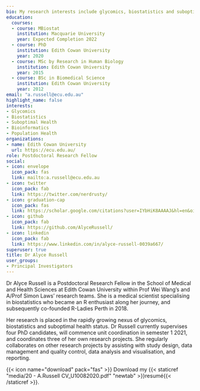 ```yaml
---
bio: My research interests include glycomics, biostatistics and suboptimal health status.
education:
  courses:
  - course: MBiostat
    institution: Macquarie University
    year: Expected Completion 2022
  - course: PhD
    institution: Edith Cowan University
    year: 2020
  - course: MSc by Research in Human Biology
    institution: Edith Cowan University
    year: 2015
  - course: BSc in Biomedical Science
    institution: Edith Cowan University
    year: 2012
email: "a.russell@ecu.edu.au"
highlight_name: false
interests:
- Glycomics
- Biostatistics
- Suboptimal Health
- Bioinformatics
- Population Health
organizations:
- name: Edith Cowan University
  url: https://ecu.edu.au/
role: Postdoctoral Research Fellow
social:
- icon: envelope
  icon_pack: fas
  link: mailto:a.russell@ecu.edu.au
- icon: twitter
  icon_pack: fab
  link: https://twitter.com/nerdrusty/
- icon: graduation-cap
  icon_pack: fas
  link: https://scholar.google.com/citations?user=IYbHiK8AAAAJ&hl=en&oi=ao/
- icon: github
  icon_pack: fab
  link: https://github.com/AlyceRussell/
- icon: linkedin
  icon_pack: fab
  link: https://www.linkedin.com/in/alyce-russell-0039a667/
superuser: true
title: Dr Alyce Russell
user_groups:
- Principal Investigators
---
```


Dr Alyce Russell is a Postdoctoral Research Fellow in the School of Medical and Health Sciences at Edith Cowan University within Prof Wei Wang’s and A/Prof Simon Laws’ research teams. She is a medical scientist specialising in biostatistics who became an R enthusiast along her journey, and subsequently co-founded R-Ladies Perth in 2018. 

Her research is placed in the rapidly growing nexus of glycomics, biostatistics and suboptimal health status. Dr Russell currently supervises four PhD candidates, will commence unit coordination in semester 1 2021, and coordinates three of her own research projects. She regularly collaborates on other research projects by assisting with study design, data management and quality control, data analysis and visualisation, and reporting.



{{< icon name="download" pack="fas" >}} Download my {{< staticref "media/20 - A.Russell CV_U10082020.pdf" "newtab" >}}resumé{{< /staticref >}}.
